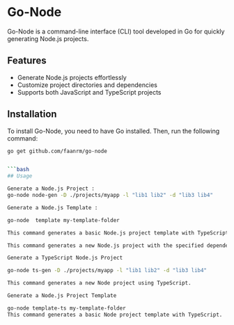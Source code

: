 # Go-Node

Go-Node is a command-line interface (CLI) tool developed in Go for quickly generating Node.js projects.

## Features

- Generate Node.js projects effortlessly
- Customize project directories and dependencies
- Supports both JavaScript and TypeScript projects

## Installation

To install Go-Node, you need to have Go installed. Then, run the following command:

```bash
go get github.com/faanrm/go-node


```bash
## Usage 

Generate a Node.js Project : 
go-node node-gen -D ./projects/myapp -l "lib1 lib2" -d "lib3 lib4"

Generate a Node.js Template :  

go-node  template my-template-folder

This command generates a basic Node.js project template with TypeScript.

This command generates a new Node.js project with the specified dependencies.

Generate a TypeScript Node.js Project

go-node ts-gen -D ./projects/myapp -l "lib1 lib2" -d "lib3 lib4"

This command generates a new Node project using TypeScript.

Generate a Node.js Project Template

go-node template-ts my-template-folder
This command generates a basic Node project template with TypeScript.